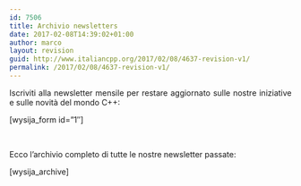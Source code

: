 ```yaml
---
id: 7506
title: Archivio newsletters
date: 2017-02-08T14:39:02+01:00
author: marco
layout: revision
guid: http://www.italiancpp.org/2017/02/08/4637-revision-v1/
permalink: /2017/02/08/4637-revision-v1/
---
```

<p style="text-align: justify;">
  Iscriviti alla newsletter mensile per restare aggiornato sulle nostre iniziative e sulle novità del mondo C++:
</p>

[wysija_form id=&#8221;1&#8243;]

<span style="color: #ffffff;"> </span>

Ecco l&#8217;archivio completo di tutte le nostre newsletter passate:

[wysija_archive]